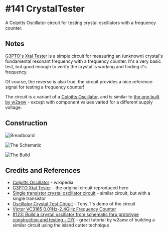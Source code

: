 # #141 CrystalTester

A Colpitts Oscillator circuit for testing crystal oscillators with a frequency counter.


## Notes

[G3PTO's Xtal Tester](http://www.qsl.net/g3pto/xtest.html) is a simple circuit for
measuring an (unknown) crystal's fundamental resonant frequency with a frequency counter.
It's a very basic test, but good enough to verify the crystal is working and finding it's frequency.

Of course, the reverse is also true: the circuit provides a nice reference signal for testing a frequency counter!

The circuit is a variant of a [Colpitts Oscillator](https://en.wikipedia.org/wiki/Colpitts_oscillator),
and is similar to [the one built by w2aew](https://youtu.be/blalAktxFoI) - except with component values varied for a different supply voltage.

## Construction

![Breadboard](./assets/CrystalTester_bb.jpg?raw=true)

![The Schematic](./assets/CrystalTester_schematic.jpg?raw=true)

![The Build](./assets/CrystalTester_build.jpg?raw=true)

## Credits and References
* [Colpitts Oscillator](https://en.wikipedia.org/wiki/Colpitts_oscillator) - wikipedia
* [G3PTO Xtal Tester](http://www.qsl.net/g3pto/xtest.html) - the original circuit reproduced here
* [Single transistor crystal oscillator circuit](http://www.radio-electronics.com/info/circuits/transistor_crystal_oscillator/crystal_oscillator.php) - similar circuit, but with a single transistor
* [Oscillator Crystal Test Circuit](https://youtu.be/EiBTzh7DQ0I) - Tony T's demo of the circuit
* [Victor VC3165 0.01Hz-2.4GHz Frequency Counter](http://www.amazon.com/gp/product/B00CW8Q2Z0/ref=as_li_tl?ie=UTF8&camp=1789&creative=390957&creativeASIN=B00CW8Q2Z0&linkCode=as2&tag=itsaprli-20&linkId=3GSZ3KBONNZVLXTF)
* [#123: Build a crystal oscillator from schematic thru prototype construction and testing - DIY](https://youtu.be/blalAktxFoI) - great tutorial by w2aew of building a similar circuit using the island cutter technique
